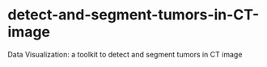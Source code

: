 # detect-and-segment-tumors-in-CT-image
Data Visualization: a toolkit to detect and segment tumors in CT image
